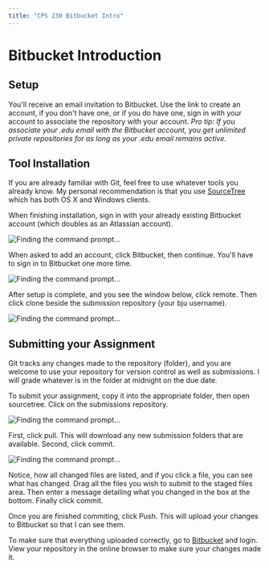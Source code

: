 ```yaml
---
title: "CPS 230 Bitbucket Intro"
---
```


# Bitbucket Introduction
## Setup

You'll receive an email invitation to Bitbucket.  Use the link to create an account, if you don't have one, or if you do have one, sign in with your account to associate the repository with your account.  _Pro tip: If you associate your .edu email with the Bitbucket account, you get unlimited private repositories for as long as your .edu email remains active._

## Tool Installation

If you are already familiar with Git, feel free to use whatever tools you already know.  My personal recommendation is that you use [SourceTree](https://www.sourcetreeapp.com/) which has both OS X and Windows clients.

When finishing installation, sign in with your already existing Bitbucket account (which doubles as an Atlassian account).

![Finding the command prompt...](/course/bju/content/cps230/images/sourcetree_install_1.png)

When asked to add an account, click Bitbucket, then continue.  You'll have to sign in to Bitbucket one more time.

![Finding the command prompt...](/course/bju/content/cps230/images/sourcetree_install_2.png)

After setup is complete, and you see the window below, click remote.  Then click clone beside the submission repository (your bju username).

![Finding the command prompt...](/course/bju/content/cps230/images/sourcetree_install_3.png)

## Submitting your Assignment

Git tracks any changes made to the repository (folder), and you are welcome to use your repository for version control as well as submissions.  I will grade whatever is in the folder at midnight on the due date.

To submit your assignment, copy it into the appropriate folder, then open sourcetree.  Click on the submissions repository.

![Finding the command prompt...](/course/bju/content/cps230/images/sourcetree_1.png)

First, click pull.  This will download any new submission folders that are available.  Second, click commit.

![Finding the command prompt...](/course/bju/content/cps230/images/sourcetree_2.png)

Notice, how all changed files are listed, and if you click a file, you can see what has changed.  Drag all the files you wish to submit to the staged files area.  Then enter a message detailing what you changed in the box at the bottom.  Finally click commit.

Once you are finished commiting, click Push.  This will upload your changes to Bitbucket so that I can see them.

To make sure that everything uploaded correctly, go to [Bitbucket](https://bitbucket.org) and login.  View your repository in the online browser to make sure your changes made it.